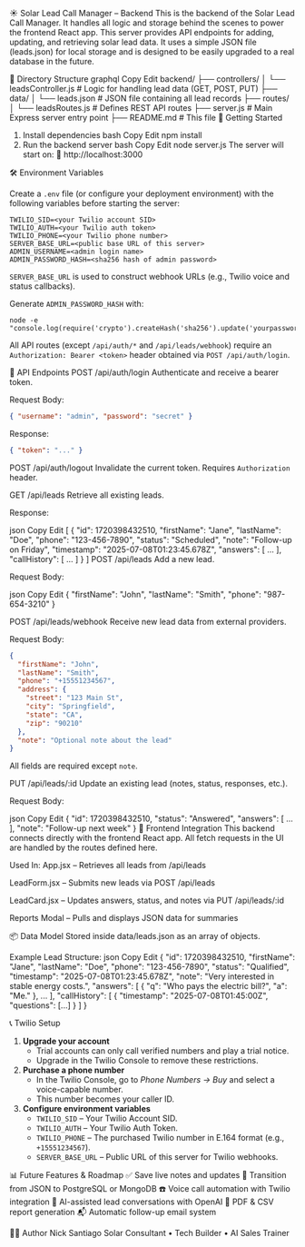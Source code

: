 ☀️ Solar Lead Call Manager – Backend
This is the backend of the Solar Lead Call Manager. It handles all logic and storage behind the scenes to power the frontend React app. This server provides API endpoints for adding, updating, and retrieving solar lead data. It uses a simple JSON file (leads.json) for local storage and is designed to be easily upgraded to a real database in the future.

📁 Directory Structure
graphql
Copy
Edit
backend/
├── controllers/
│   └── leadsController.js      # Logic for handling lead data (GET, POST, PUT)
├── data/
│   └── leads.json              # JSON file containing all lead records
├── routes/
│   └── leadsRoutes.js          # Defines REST API routes
├── server.js                   # Main Express server entry point
├── README.md                   # This file
🚀 Getting Started
1. Install dependencies
bash
Copy
Edit
npm install
2. Run the backend server
bash
Copy
Edit
node server.js
The server will start on:
📡 http://localhost:3000

🛠️ Environment Variables

Create a `.env` file (or configure your deployment environment) with the following variables before starting the server:

```
TWILIO_SID=<your Twilio account SID>
TWILIO_AUTH=<your Twilio auth token>
TWILIO_PHONE=<your Twilio phone number>
SERVER_BASE_URL=<public base URL of this server>
ADMIN_USERNAME=<admin login name>
ADMIN_PASSWORD_HASH=<sha256 hash of admin password>
```

`SERVER_BASE_URL` is used to construct webhook URLs (e.g., Twilio voice and status callbacks).

Generate `ADMIN_PASSWORD_HASH` with:

```
node -e "console.log(require('crypto').createHash('sha256').update('yourpassword').digest('hex'))"
```

All API routes (except `/api/auth/*` and `/api/leads/webhook`) require an `Authorization: Bearer <token>` header obtained via `POST /api/auth/login`.

🔌 API Endpoints
POST /api/auth/login
Authenticate and receive a bearer token.

Request Body:

```json
{ "username": "admin", "password": "secret" }
```

Response:

```json
{ "token": "..." }
```

POST /api/auth/logout
Invalidate the current token. Requires `Authorization` header.

GET /api/leads
Retrieve all existing leads.

Response:

json
Copy
Edit
[
  {
    "id": 1720398432510,
    "firstName": "Jane",
    "lastName": "Doe",
    "phone": "123-456-7890",
    "status": "Scheduled",
    "note": "Follow-up on Friday",
    "timestamp": "2025-07-08T01:23:45.678Z",
    "answers": [ ... ],
    "callHistory": [ ... ]
  }
]
POST /api/leads
Add a new lead.

Request Body:

json
Copy
Edit
{
  "firstName": "John",
  "lastName": "Smith",
  "phone": "987-654-3210"
}

POST /api/leads/webhook
Receive new lead data from external providers.

Request Body:

```json
{
  "firstName": "John",
  "lastName": "Smith",
  "phone": "+15551234567",
  "address": {
    "street": "123 Main St",
    "city": "Springfield",
    "state": "CA",
    "zip": "90210"
  },
  "note": "Optional note about the lead"
}
```

All fields are required except `note`.

PUT /api/leads/:id
Update an existing lead (notes, status, responses, etc.).

Request Body:

json
Copy
Edit
{
  "id": 1720398432510,
  "status": "Answered",
  "answers": [ ... ],
  "note": "Follow-up next week"
}
🧠 Frontend Integration
This backend connects directly with the frontend React app. All fetch requests in the UI are handled by the routes defined here.

Used In:
App.jsx – Retrieves all leads from /api/leads

LeadForm.jsx – Submits new leads via POST /api/leads

LeadCard.jsx – Updates answers, status, and notes via PUT /api/leads/:id

Reports Modal – Pulls and displays JSON data for summaries

📦 Data Model
Stored inside data/leads.json as an array of objects.

Example Lead Structure:
json
Copy
Edit
{
  "id": 1720398432510,
  "firstName": "Jane",
  "lastName": "Doe",
  "phone": "123-456-7890",
  "status": "Qualified",
  "timestamp": "2025-07-08T01:23:45.678Z",
  "note": "Very interested in stable energy costs.",
  "answers": [
    { "q": "Who pays the electric bill?", "a": "Me." },
    ...
  ],
  "callHistory": [
    { "timestamp": "2025-07-08T01:45:00Z", "questions": [...] }
  ]
}

📞 Twilio Setup
1. **Upgrade your account**  
   - Trial accounts can only call verified numbers and play a trial notice.  
   - Upgrade in the Twilio Console to remove these restrictions.
2. **Purchase a phone number**  
   - In the Twilio Console, go to *Phone Numbers → Buy* and select a voice-capable number.  
   - This number becomes your caller ID.
3. **Configure environment variables**  
   - `TWILIO_SID` – Your Twilio Account SID.  
   - `TWILIO_AUTH` – Your Twilio Auth Token.  
   - `TWILIO_PHONE` – The purchased Twilio number in E.164 format (e.g., `+15551234567`).  
   - `SERVER_BASE_URL` – Public URL of this server for Twilio webhooks.

📊 Future Features & Roadmap
✅ Save live notes and updates
🔄 Transition from JSON to PostgreSQL or MongoDB
☎️ Voice call automation with Twilio integration
🤖 AI-assisted lead conversations with OpenAI
📄 PDF & CSV report generation
📬 Automatic follow-up email system

👨‍💻 Author
Nick Santiago
Solar Consultant • Tech Builder • AI Sales Trainer